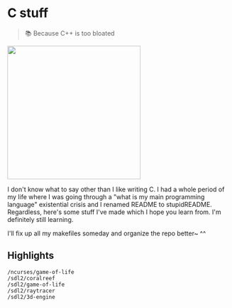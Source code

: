 # C stuff

> 📚 Because C++ is too bloated

<img height="300" src="https://github.com/makitsune/c-stuff/raw/master/hime.png"/>

I don't know what to say other than I like writing C. I had a whole period of my life where I was going through a "what is my main programming language" existential crisis and I renamed README to stupidREADME. Regardless, here's some stuff I've made which I hope you learn from. I'm definitely still learning.

I'll fix up all my makefiles someday and organize the repo better~ ^^

## Highlights

```
/ncurses/game-of-life
/sdl2/coralreef
/sdl2/game-of-life
/sdl2/raytracer
/sdl2/3d-engine
```
